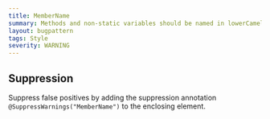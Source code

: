 ```yaml
---
title: MemberName
summary: Methods and non-static variables should be named in lowerCamelCase.
layout: bugpattern
tags: Style
severity: WARNING
---
```


<!--
*** AUTO-GENERATED, DO NOT MODIFY ***
To make changes, edit the @BugPattern annotation or the explanation in docs/bugpattern.
-->



## Suppression
Suppress false positives by adding the suppression annotation `@SuppressWarnings("MemberName")` to the enclosing element.

